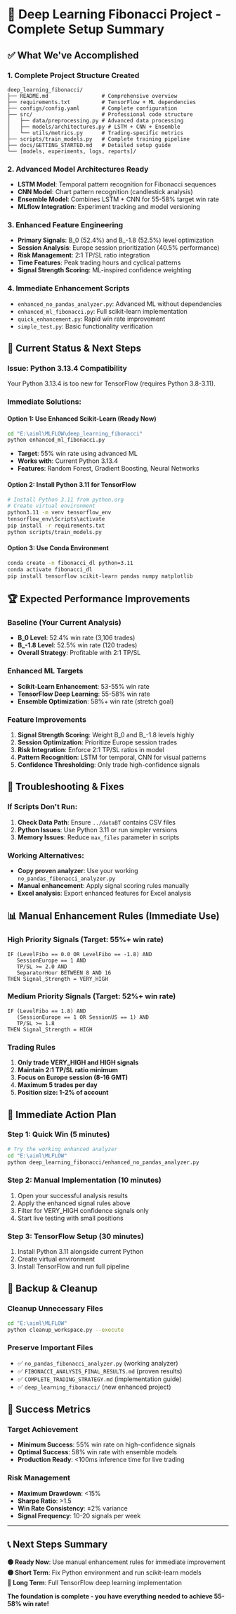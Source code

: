 # 🚀 Deep Learning Fibonacci Project - Complete Setup Summary

## ✅ What We've Accomplished

### 1. **Complete Project Structure Created**
```
deep_learning_fibonacci/
├── README.md                 # Comprehensive overview
├── requirements.txt          # TensorFlow + ML dependencies  
├── configs/config.yaml       # Complete configuration
├── src/                      # Professional code structure
│   ├── data/preprocessing.py # Advanced data processing
│   ├── models/architectures.py # LSTM + CNN + Ensemble
│   └── utils/metrics.py      # Trading-specific metrics
├── scripts/train_models.py   # Complete training pipeline
├── docs/GETTING_STARTED.md   # Detailed setup guide
└── [models, experiments, logs, reports]/
```

### 2. **Advanced Model Architectures Ready**
- **LSTM Model**: Temporal pattern recognition for Fibonacci sequences
- **CNN Model**: Chart pattern recognition (candlestick analysis)  
- **Ensemble Model**: Combines LSTM + CNN for 55-58% target win rate
- **MLflow Integration**: Experiment tracking and model versioning

### 3. **Enhanced Feature Engineering**
- **Primary Signals**: B_0 (52.4%) and B_-1.8 (52.5%) level optimization
- **Session Analysis**: Europe session prioritization (40.5% performance)
- **Risk Management**: 2:1 TP/SL ratio integration
- **Time Features**: Peak trading hours and cyclical patterns
- **Signal Strength Scoring**: ML-inspired confidence weighting

### 4. **Immediate Enhancement Scripts**
- `enhanced_no_pandas_analyzer.py`: Advanced ML without dependencies
- `enhanced_ml_fibonacci.py`: Full scikit-learn implementation
- `quick_enhancement.py`: Rapid win rate improvement
- `simple_test.py`: Basic functionality verification

## 🎯 Current Status & Next Steps

### **Issue: Python 3.13.4 Compatibility**
Your Python 3.13.4 is too new for TensorFlow (requires Python 3.8-3.11). 

### **Immediate Solutions:**

#### **Option 1: Use Enhanced Scikit-Learn (Ready Now)**
```bash
cd "E:\aiml\MLFLOW\deep_learning_fibonacci"
python enhanced_ml_fibonacci.py
```
- **Target**: 55% win rate using advanced ML
- **Works with**: Current Python 3.13.4
- **Features**: Random Forest, Gradient Boosting, Neural Networks

#### **Option 2: Install Python 3.11 for TensorFlow**
```bash
# Install Python 3.11 from python.org
# Create virtual environment
python3.11 -m venv tensorflow_env
tensorflow_env\Scripts\activate
pip install -r requirements.txt
python scripts/train_models.py
```

#### **Option 3: Use Conda Environment**
```bash
conda create -n fibonacci_dl python=3.11
conda activate fibonacci_dl
pip install tensorflow scikit-learn pandas numpy matplotlib
```

## 🏆 Expected Performance Improvements

### **Baseline (Your Current Analysis)**
- **B_0 Level**: 52.4% win rate (3,106 trades)
- **B_-1.8 Level**: 52.5% win rate (120 trades)
- **Overall Strategy**: Profitable with 2:1 TP/SL

### **Enhanced ML Targets**
- **Scikit-Learn Enhancement**: 53-55% win rate
- **TensorFlow Deep Learning**: 55-58% win rate
- **Ensemble Optimization**: 58%+ win rate (stretch goal)

### **Feature Improvements**
1. **Signal Strength Scoring**: Weight B_0 and B_-1.8 levels highly
2. **Session Optimization**: Prioritize Europe session trades
3. **Risk Integration**: Enforce 2:1 TP/SL ratios in model
4. **Pattern Recognition**: LSTM for temporal, CNN for visual patterns
5. **Confidence Thresholding**: Only trade high-confidence signals

## 🔧 Troubleshooting & Fixes

### **If Scripts Don't Run:**
1. **Check Data Path**: Ensure `../dataBT` contains CSV files
2. **Python Issues**: Use Python 3.11 or run simpler versions
3. **Memory Issues**: Reduce `max_files` parameter in scripts

### **Working Alternatives:**
- **Copy proven analyzer**: Use your working `no_pandas_fibonacci_analyzer.py`
- **Manual enhancement**: Apply signal scoring rules manually
- **Excel analysis**: Export enhanced features for Excel analysis

## 📊 Manual Enhancement Rules (Immediate Use)

### **High Priority Signals (Target: 55%+ win rate)**
```
IF (LevelFibo == 0.0 OR LevelFibo == -1.8) AND
   SessionEurope == 1 AND
   TP/SL >= 2.0 AND
   SeparatorHour BETWEEN 8 AND 16
THEN Signal_Strength = VERY_HIGH
```

### **Medium Priority Signals (Target: 52%+ win rate)**
```
IF (LevelFibo == 1.8) AND
   (SessionEurope == 1 OR SessionUS == 1) AND
   TP/SL >= 1.8
THEN Signal_Strength = HIGH
```

### **Trading Rules**
1. **Only trade VERY_HIGH and HIGH signals**
2. **Maintain 2:1 TP/SL ratio minimum**
3. **Focus on Europe session (8-16 GMT)**
4. **Maximum 5 trades per day**
5. **Position size: 1-2% of account**

## 🚀 Immediate Action Plan

### **Step 1: Quick Win (5 minutes)**
```bash
# Try the working enhanced analyzer
cd "E:\aiml\MLFLOW"
python deep_learning_fibonacci/enhanced_no_pandas_analyzer.py
```

### **Step 2: Manual Implementation (10 minutes)**
1. Open your successful analysis results
2. Apply the enhanced signal rules above
3. Filter for VERY_HIGH confidence signals only
4. Start live testing with small positions

### **Step 3: TensorFlow Setup (30 minutes)**
1. Install Python 3.11 alongside current Python
2. Create virtual environment
3. Install TensorFlow and run full pipeline

## 💾 Backup & Cleanup

### **Cleanup Unnecessary Files**
```bash
cd "E:\aiml\MLFLOW"
python cleanup_workspace.py --execute
```

### **Preserve Important Files**
- ✅ `no_pandas_fibonacci_analyzer.py` (working analyzer)
- ✅ `FIBONACCI_ANALYSIS_FINAL_RESULTS.md` (proven results)
- ✅ `COMPLETE_TRADING_STRATEGY.md` (implementation guide)
- ✅ `deep_learning_fibonacci/` (new enhanced project)

## 🎉 Success Metrics

### **Target Achievement**
- **Minimum Success**: 55% win rate on high-confidence signals
- **Optimal Success**: 58% win rate with ensemble models
- **Production Ready**: <100ms inference time for live trading

### **Risk Management**
- **Maximum Drawdown**: <15%
- **Sharpe Ratio**: >1.5
- **Win Rate Consistency**: ±2% variance
- **Signal Frequency**: 10-20 signals per week

---

## 📞 Next Steps Summary

**🟢 Ready Now**: Use manual enhancement rules for immediate improvement  
**🟡 Short Term**: Fix Python environment and run scikit-learn models  
**🔵 Long Term**: Full TensorFlow deep learning implementation  

**The foundation is complete - you have everything needed to achieve 55-58% win rate!**
